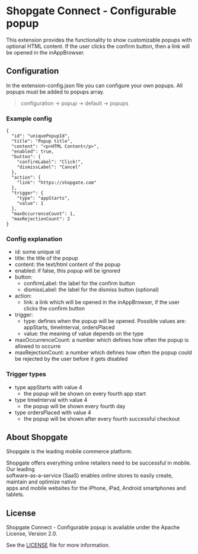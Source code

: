 # Shopgate Connect - Configurable popup

This extension provides the functionality to show customizable popups with optional HTML content.
If the user clicks the confirm button, then a link will be opened in the inAppBrowser.

## Configuration

In the extension-config.json file you can configure your own popups.
All popups must be added to popups array.
> configuration -> popup -> default -> popups

### Example config

```
{
  "id": "uniquePopupId",
  "title": "Popup title",
  "content": "<p>HTML Content</p>",
  "enabled": true,
  "button": {
    "confirmLabel": "Click!",
    "dismissLabel": "Cancel"
  },
  "action": {
    "link": "https://shopgate.com"
  },
  "trigger": {
    "type": "appStarts",
    "value": 1
  },
  "maxOccurrenceCount": 1,
  "maxRejectionCount": 2
}

```

### Config explanation

- id: some unique id
- title: the title of the popup
- content: the text/html content of the popup
- enabled: if false, this popup will be ignored
- button:
  - confirmLabel: the label for the confirm button
  - dismissLabel: the label for the dismiss button (optional)
- action:
  - link: a link which will be opened in the inAppBrowser, if the user clicks the confirm button
- trigger:
  - type: defines when the popup will be opened. Possible values are: appStarts, timeInterval, ordersPlaced
  - value: the meaning of value depends on the type
- maxOccurrenceCount: a number which defines how often the popup is allowed to occurre
- maxRejectionCount: a number which defines how often the popup could be rejected by the user before it gets disabled

### Trigger types

- type appStarts with value 4
  - the popup will be shown on every fourth app start
- type timeInterval with value 4
  - the popup will be shown every fourth day
- type ordersPlaced with value 4
  - the popup will be shown after every fourth successful checkout

## About Shopgate	

Shopgate is the leading mobile commerce platform.	

Shopgate offers everything online retailers need to be successful in mobile. Our leading	
software-as-a-service (SaaS) enables online stores to easily create, maintain and optimize native	
apps and mobile websites for the iPhone, iPad, Android smartphones and tablets.	

## License	

Shopgate Connect - Configurable popup is available under the Apache License, Version 2.0.	

See the [LICENSE](./LICENSE) file for more information.
